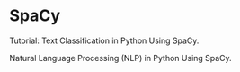 # SpaCy

Tutorial: Text Classification in Python Using SpaCy.

Natural Language Processing (NLP) in Python Using SpaCy. 
